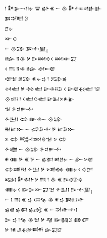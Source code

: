 <div class='block'>
<div class='line'>𒁹 𒀯𒉌𒁁𒀀𒉡 𒐌 𒌗𒈨𒌍 𒀸 𒊮 𒀯𒈦𒋰𒁀𒃲𒃲</div>
<div class='line'>𒀉𒋫𒋃 𒊒</div>
<div class='line'>𒆪𒉡</div>
<div class='line'>𒁍𒌒</div>
<div class='line'>𒀸 𒊮𒁉 𒀉𒋾𒅅</div>
<div class='line'>𒈗 𒀀𒆠 𒃻 𒄿𒇷𒀪𒌋 𒇷𒁍𒍑</div>
<div class='line'>𒌋 𒐈𒋙 𒀀𒈾 𒈗 𒀠𒋰𒊏</div>
<div class='line'>𒌝𒈠 𒁳𒁉 𒀭𒉡𒌓 𒁹 𒋡𒁉𒂊</div>
<div class='line'>𒀴𒅗 𒃻 𒁵𒅗 𒄿𒈾𒍝𒊒 𒌋 𒄿𒊏𒈬𒅗 𒁹𒆪</div>
<div class='line'>𒊮𒁀𒀀 𒁹 𒌋𒅗𒄭𒅗 𒄿𒆏𒉽𒀭𒉌</div>
<div class='line'>𒈠 𒉿𒄑𒊓𒋾</div>
<div class='line'>𒅆𒌨𒋙 𒌌 𒅔𒈾𒀸 𒊮𒁉</div>
<div class='line'>𒊑𒄿𒁍 𒀸 𒈤𒊒𒋾 𒃻 𒄿𒊒𒁍</div>
<div class='line'>𒉽 𒌌 𒅋𒇷𒄰𒈠 𒆳 𒌌</div>
<div class='line'>𒅆𒁾 𒀸 𒊮𒁉 𒉿𒄑𒊓𒋾</div>
<div class='line'>𒀭𒈪 𒃻 𒌍 𒃻 𒀸 𒌗𒀳 𒅖𒆪𒉡 𒀸 𒅎𒆳𒊏</div>
<div class='line'>𒌌𒌁𒊑 𒅆𒌨 𒃻 𒆳𒋢𒂔 𒈪𒉡𒌋 𒄭𒂅</div>
<div class='line'>𒂕𒋙 𒀯𒊕𒈨𒃻 𒐈𒋙 𒁹 𒊮 𒌍 𒄿𒋼𒊒𒌒</div>
<div class='line'>𒈪𒉡𒌋 𒅔𒉌𒁍𒍑𒈠 𒅆𒌨𒋙 𒄿𒋾𒅅</div>
<div class='line'>𒀸 𒋙 𒐈𒋙 𒌍 𒌓 𒌋𒐋𒆚 𒆠 𒀭𒌓 𒀉𒆗𒈥</div>
<div class='line'>𒌗𒇯 𒌗𒀳 𒌗𒃶 𒌍 𒀸 𒋫𒈥𒋾𒋙</div>
<div class='line'>𒆕 𒌓 𒁹𒆚 𒆠𒈠 𒃻 𒆷 𒅔𒉆𒊒 𒂵𒂇</div>
<div class='line'>𒃻 𒁹𒀭𒂗𒈬𒃻𒌦 𒇽𒍑𒆪</div>
</div>